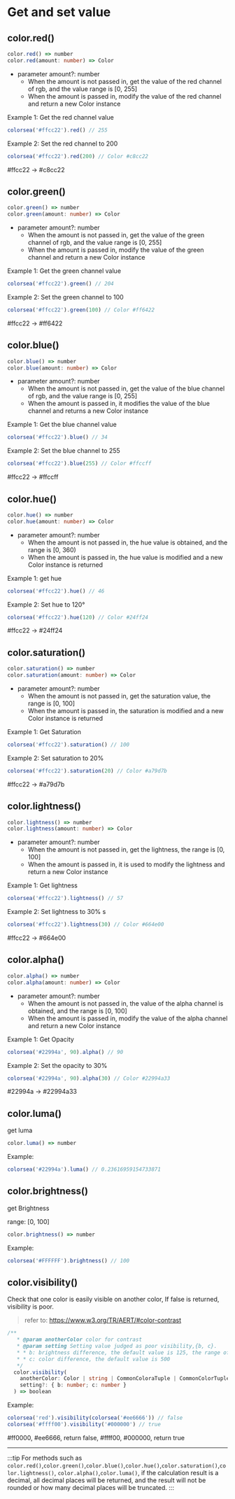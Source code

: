 
# Get and set value

## color.red()

```typescript
color.red() => number
color.red(amount: number) => Color
```

- parameter amount?: number
  - When the amount is not passed in, get the value of the red channel of rgb, and the value range is [0, 255]
  - When the amount is passed in, modify the value of the red channel and return a new Color instance

Example 1: Get the red channel value

```typescript
colorsea('#ffcc22').red() // 255
```

Example 2: Set the red channel to 200

```typescript
colorsea('#ffcc22').red(200) // Color #c8cc22
```

<ColorBox box-color="#ffcc22">#ffcc22</ColorBox> -> <ColorBox box-color="#c8cc22">#c8cc22</ColorBox>

## color.green()

```typescript
color.green() => number
color.green(amount: number) => Color
```

- parameter amount?: number
  - When the amount is not passed in, get the value of the green channel of rgb, and the value range is [0, 255]
  - When the amount is passed in, modify the value of the green channel and return a new Color instance

Example 1: Get the green channel value

```typescript
colorsea('#ffcc22').green() // 204
```

Example 2: Set the green channel to 100

```typescript
colorsea('#ffcc22').green(100) // Color #ff6422
```

<ColorBox box-color="#ffcc22">#ffcc22</ColorBox> -> <ColorBox box-color="#ff6422">#ff6422</ColorBox>

## color.blue()

```typescript
color.blue() => number
color.blue(amount: number) => Color
```

- parameter amount?: number
  - When the amount is not passed in, get the value of the blue channel of rgb, and the value range is [0, 255]
  - When the amount is passed in, it modifies the value of the blue channel and returns a new Color instance

Example 1: Get the blue channel value

```typescript
colorsea('#ffcc22').blue() // 34
```

Example 2: Set the blue channel to 255

```typescript
colorsea('#ffcc22').blue(255) // Color #ffccff
```

<ColorBox box-color="#ffcc22">#ffcc22</ColorBox> -> <ColorBox box-color="#ffccff">#ffccff</ColorBox>

## color.hue()

```typescript
color.hue() => number
color.hue(amount: number) => Color
```

- parameter amount?: number
  - When the amount is not passed in, the hue value is obtained, and the range is [0, 360)
  - When the amount is passed in, the hue value is modified and a new Color instance is returned

Example 1: get hue

```typescript
colorsea('#ffcc22').hue() // 46
```

Example 2: Set hue to 120°

```typescript
colorsea('#ffcc22').hue(120) // Color #24ff24
```

<ColorBox box-color="#ffcc22">#ffcc22</ColorBox> -> <ColorBox box-color="#24ff24">#24ff24</ColorBox>

## color.saturation()

```typescript
color.saturation() => number
color.saturation(amount: number) => Color
```

- parameter amount?: number
  - When the amount is not passed in, get the saturation value, the range is [0, 100]
  - When the amount is passed in, the saturation is modified and a new Color instance is returned

Example 1: Get Saturation

```typescript
colorsea('#ffcc22').saturation() // 100
```

Example 2: Set saturation to 20%

```typescript
colorsea('#ffcc22').saturation(20) // Color #a79d7b
```

<ColorBox box-color="#ffcc22">#ffcc22</ColorBox> -> <ColorBox box-color="#a79d7b">#a79d7b</ColorBox>

## color.lightness()

```typescript
color.lightness() => number
color.lightness(amount: number) => Color
```

- parameter amount?: number
  - When the amount is not passed in, get the lightness, the range is [0, 100]
  - When the amount is passed in, it is used to modify the lightness and return a new Color instance

Example 1: Get lightness

```typescript
colorsea('#ffcc22').lightness() // 57
```

Example 2: Set lightness to 30%
s
```typescript
colorsea('#ffcc22').lightness(30) // Color #664e00
```

<ColorBox box-color="#ffcc22">#ffcc22</ColorBox> -> <ColorBox box-color="#664e00">#664e00</ColorBox>

## color.alpha()

```typescript
color.alpha() => number
color.alpha(amount: number) => Color
```

- parameter amount?: number
  - When the amount is not passed in, the value of the alpha channel is obtained, and the range is [0, 100]
  - When the amount is passed in, modify the value of the alpha channel and return a new Color instance

Example 1: Get Opacity

```typescript
colorsea('#22994a', 90).alpha() // 90
```

Example 2: Set the opacity to 30%

```typescript
colorsea('#22994a', 90).alpha(30) // Color #22994a33
```

<ColorBox box-color="#22994a">#22994a</ColorBox> -> <ColorBox box-color="#22994a33">#22994a33</ColorBox>

## color.luma()

get luma

```typescript
color.luma() => number
```

Example:

```typescript
colorsea('#22994a').luma() // 0.23616959154733871
```

## color.brightness()

get Brightness

range: [0, 100]

```typescript
color.brightness() => number
```

Example:

```typescript
colorsea('#FFFFFF').brightness() // 100
```

## color.visibility()

Check that one color is easily visible on another color,
If false is returned, visibility is poor.

> refer to: https://www.w3.org/TR/AERT/#color-contrast

```typescript
/**
   * @param anotherColor color for contrast
   * @param setting Setting value judged as poor visibility,{b, c}. 
   * * b: brightness difference, the default value is 125, the range of brightness value is [0,255]
   * * c: color difference, the default value is 500
   */
  color.visibility(
    anotherColor: Color | string | CommonColoraTuple | CommonColorTuple,
    setting?: { b: number; c: number }
  ) => boolean
```

Example:

```typescript
colorsea('red').visibility(colorsea('#ee6666')) // false
colorsea('#ffff00').visibility('#000000') // true
```
<ColorBox box-color="red" text-color="#ee6666">#ff0000, #ee6666, return false</ColorBox>, 
<ColorBox box-color="#ffff00" text-color="#000000">#ffff00, #000000, return true</ColorBox>

------

:::tip
For methods such as `color.red()`,`color.green()`,`color.blue()`,`color.hue()`,`color.saturation()`,`color.lightness()`, `color.alpha()`,`color.luma()`, if the calculation result is a decimal, all decimal places will be returned, and the result will not be rounded or how many decimal places will be truncated.
:::